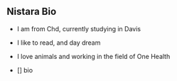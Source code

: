 ## Nistara Bio

- I am from Chd, currently studying in Davis
- I like to read, and day dream
- I love animals and working in the field of One Health

- [] bio
